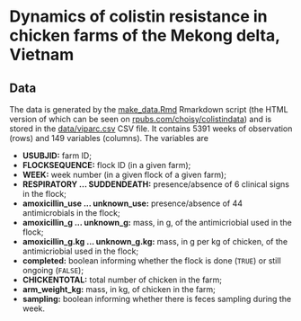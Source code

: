 # Dynamics of colistin resistance in chicken farms of the Mekong delta, Vietnam

## Data

The data is generated by the [make_data.Rmd](https://github.com/viparc/colistin_resistance/blob/master/make_data.Rmd)
Rmarkdown script (the HTML version of which can be seen on 
[rpubs.com/choisy/colistindata](http://rpubs.com/choisy/colistindata)) and is
stored in the
[data/viparc.csv](https://raw.githubusercontent.com/viparc/colistin_resistance/master/data/viparc.csv)
CSV file. It contains 5391 weeks of observation (rows) and 149 variables
(columns). The variables are

* **USUBJID:** farm ID;
* **FLOCKSEQUENCE:** flock ID (in a given farm);
* **WEEK:** week number (in a given flock of a given farm);
* **RESPIRATORY ... SUDDENDEATH:** presence/absence of 6 clinical signs in the flock;
* **amoxicillin_use ... unknown_use:** presence/absence of 44 antimicrobials in the flock;
* **amoxicillin_g ... unknown_g:** mass, in g, of the antimicriobial used in the flock;
* **amoxicillin_g.kg ... unknown_g.kg:** mass, in g per kg of chicken, of the antimicriobial used in the flock;
* **completed:** boolean informing whether the flock is done (`TRUE`) or still ongoing (`FALSE`);
* **CHICKENTOTAL:** total number of chicken in the farm;
* **arm_weight_kg:** mass, in kg, of chicken in the farm;
* **sampling:** boolean informing whether there is feces sampling during the week.